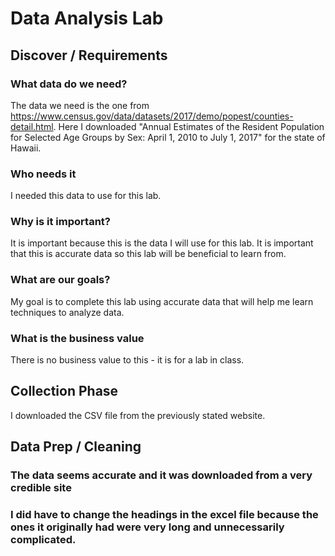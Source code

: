 # Data Analysis Lab

## Discover / Requirements
### What data do we need? ###
The data we need is the one from https://www.census.gov/data/datasets/2017/demo/popest/counties-detail.html. Here I downloaded "Annual Estimates of the Resident Population for Selected Age Groups by Sex: April 1, 2010 to July 1, 2017" for the state of Hawaii.

### Who needs it ###
I needed this data to use for this lab.

### Why is it important? ###
It is important because this is the data I will use for this lab. It is important that this is accurate data so this lab will be beneficial to learn from.

### What are our goals? ###
My goal is to complete this lab using accurate data that will help me learn techniques to analyze data.

### What is the business value ###
There is no business value to this - it is for a lab in class.

## Collection Phase ##
I downloaded the CSV file from the previously stated website.

## Data Prep / Cleaning ##
### The data seems accurate and it was downloaded from a very credible site ###
### I did have to change the headings in the excel file because the ones it originally had were very long and unnecessarily complicated. ###
